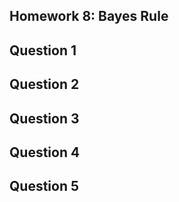 ## Homework 8: Bayes Rule
## Question 1



## Question 2


## Question 3


## Question 4


## Question 5